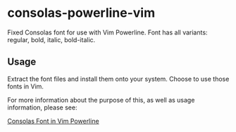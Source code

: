 consolas-powerline-vim
======================

Fixed Consolas font for use with Vim Powerline. Font has all variants: regular, bold, italic, bold-italic.

## Usage

Extract the font files and install them onto your system. Choose to use those fonts in Vim.

For more information about the purpose of this, as well as usage information, please see:

[Consolas Font in Vim Powerline](http://codejury.com/consolas-font-in-vim-powerline-windows/)


